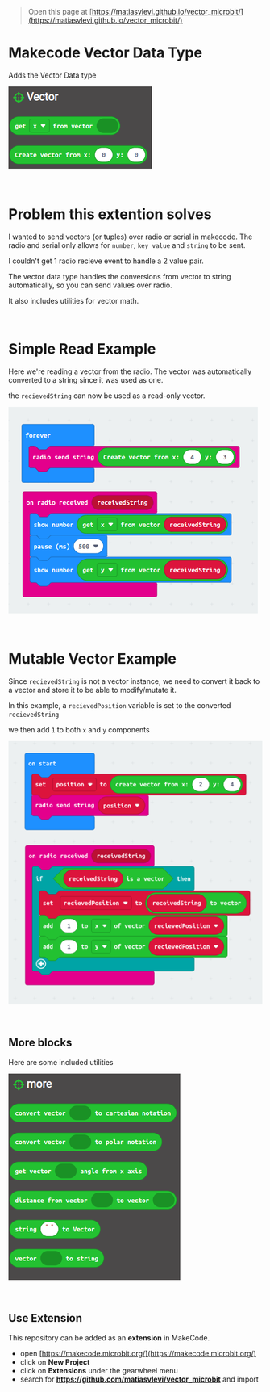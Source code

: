 > Open this page at [https://matiasvlevi.github.io/vector_microbit/](https://matiasvlevi.github.io/vector_microbit/)

# Makecode Vector Data Type

Adds the Vector Data type

![main](./assets/main_blocks.png)

<br/>

# Problem this extention solves

I wanted to send vectors (or tuples) over radio or serial in makecode.
The radio and serial only allows for `number`, `key value` and `string` to be sent.

I couldn't get 1 radio recieve event to handle a 2 value pair.

The vector data type handles the conversions from vector to string automatically, so you can send values over radio.

It also includes utilities for vector math.

<br/>

# Simple Read Example

Here we're reading a vector from the radio. The vector was automatically converted to a string since it was used as one.

the `recievedString` can now be used as a read-only vector.

![example](./assets/example.png)

<br/>

# Mutable Vector Example

Since `recievedString` is not a vector instance, we need to convert it back to a vector and store it to be able to modify/mutate it.

In this example, a `recievedPosition` variable is set to the converted `recievedString`

we then add `1` to both `x` and `y` components

![mutable](./assets/mutable.png)

<br/>

## More blocks

Here are some included utilities

![more](./assets/more.png)

<br/>

## Use Extension

This repository can be added as an **extension** in MakeCode.

- open [https://makecode.microbit.org/](https://makecode.microbit.org/)
- click on **New Project**
- click on **Extensions** under the gearwheel menu
- search for **https://github.com/matiasvlevi/vector_microbit** and import
